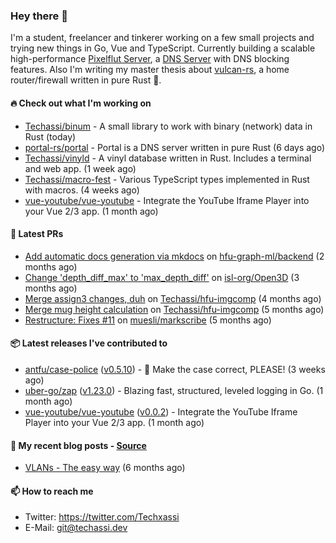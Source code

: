 ### Hey there 👋

I'm a student, freelancer and tinkerer working on a few small projects and trying new things in Go,
Vue and TypeScript. Currently building a scalable high-performance 
[Pixelflut Server](https://github.com/pixelflut-rs/pfctl),
a [DNS Server](https://github.com/portal-rs/portal) with DNS blocking features. Also I'm writing my
master thesis about [vulcan-rs](https://github.com/vulcan-rs), a home router/firewall written in
pure Rust 🦀.

#### 🔥 Check out what I'm working on


- [Techassi/binum](https://github.com/Techassi/binum) - A small library to work with binary (network) data in Rust (today)
- [portal-rs/portal](https://github.com/portal-rs/portal) - Portal is a DNS server written in pure Rust (6 days ago)
- [Techassi/vinyld](https://github.com/Techassi/vinyld) - A vinyl database written in Rust. Includes a terminal and web app. (1 week ago)
- [Techassi/macro-fest](https://github.com/Techassi/macro-fest) - Various TypeScript types implemented in Rust with macros. (4 weeks ago)
- [vue-youtube/vue-youtube](https://github.com/vue-youtube/vue-youtube) - Integrate the YouTube Iframe Player into your Vue 2/3 app.  (1 month ago)

#### 🧪 Latest PRs


- [Add automatic docs generation via mkdocs](https://github.com/hfu-graph-ml/backend/pull/1) on [hfu-graph-ml/backend](https://github.com/hfu-graph-ml/backend) (2 months ago)
- [Change &#39;depth_diff_max&#39; to &#39;max_depth_diff&#39;](https://github.com/isl-org/Open3D/pull/5219) on [isl-org/Open3D](https://github.com/isl-org/Open3D) (3 months ago)
- [Merge assign3 changes, duh](https://github.com/Techassi/hfu-imgcomp/pull/2) on [Techassi/hfu-imgcomp](https://github.com/Techassi/hfu-imgcomp) (4 months ago)
- [Merge mug height calculation](https://github.com/Techassi/hfu-imgcomp/pull/1) on [Techassi/hfu-imgcomp](https://github.com/Techassi/hfu-imgcomp) (5 months ago)
- [Restructure: Fixes #11](https://github.com/muesli/markscribe/pull/42) on [muesli/markscribe](https://github.com/muesli/markscribe) (5 months ago)

#### 📦 Latest releases I've contributed to


- [antfu/case-police](https://github.com/antfu/case-police/releases/tag/v0.5.10) ([v0.5.10](https://github.com/antfu/case-police/releases/tag/v0.5.10)) - 🚨 Make the case correct, PLEASE! (3 weeks ago)
- [uber-go/zap](https://github.com/uber-go/zap/releases/tag/v1.23.0) ([v1.23.0](https://github.com/uber-go/zap/releases/tag/v1.23.0)) - Blazing fast, structured, leveled logging in Go. (1 month ago)
- [vue-youtube/vue-youtube](https://github.com/vue-youtube/vue-youtube/releases/tag/v0.0.2) ([v0.0.2](https://github.com/vue-youtube/vue-youtube/releases/tag/v0.0.2)) - Integrate the YouTube Iframe Player into your Vue 2/3 app.  (1 month ago)

#### 📜 My recent blog posts - [Source](https://github.com/Techassi/page)


- [VLANs - The easy way](https://techassi.dev/posts/vlans-the-easy-way/) (6 months ago)

#### 📫 How to reach me

- Twitter: https://twitter.com/Techxassi
- E-Mail: git@techassi.dev
